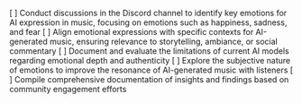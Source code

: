 [ ] Conduct discussions in the Discord channel to identify key emotions for AI expression in music, focusing on emotions such as happiness, sadness, and fear
[ ] Align emotional expressions with specific contexts for AI-generated music, ensuring relevance to storytelling, ambiance, or social commentary
[ ] Document and evaluate the limitations of current AI models regarding emotional depth and authenticity
[ ] Explore the subjective nature of emotions to improve the resonance of AI-generated music with listeners
[ ] Compile comprehensive documentation of insights and findings based on community engagement efforts